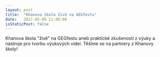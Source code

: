 ```yaml
---
layout: post
title:  "Khanova škola živě na GEGfestu"
date:   2017-05-09 11:00:00
isStaticPost: false
---
```


Khanova škola "živě" na GEGfestu aneb praktické zkušenosti z výuky a nástroje pro tvorbu výukových videí. Těšíme se na partnery z Khanovy školy!

